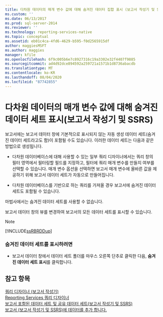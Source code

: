 ```yaml
---
title: 다차원 데이터의 매개 변수 값에 대해 숨겨진 데이터 집합 표시 (보고서 작성기 및 SSRS) | Microsoft Docs
ms.custom: ''
ms.date: 06/13/2017
ms.prod: sql-server-2014
ms.reviewer: ''
ms.technology: reporting-services-native
ms.topic: conceptual
ms.assetid: eb01c4ca-4fd6-4629-b595-f0d2565915df
author: maggiesMSFT
ms.author: maggies
manager: kfile
ms.openlocfilehash: 6f9c005b6e7c8927316c19a3302e32f4407f9885
ms.sourcegitcommit: ad4d92dce894592a259721a1571b1d8736abacdb
ms.translationtype: MT
ms.contentlocale: ko-KR
ms.lasthandoff: 08/04/2020
ms.locfileid: "87742855"
---
```

# <a name="show-hidden-datasets-for-parameter-values-for-multidimensional-data-report-builder-and-ssrs"></a>다차원 데이터의 매개 변수 값에 대해 숨겨진 데이터 세트 표시(보고서 작성기 및 SSRS)
  보고서에는 보고서 데이터 창에 기본적으로 표시되지 않는 자동 생성 데이터 세트(숨겨진 데이터 세트라고도 함)이 포함될 수도 있습니다. 이러한 데이터 세트는 다음과 같은 방법으로 생성됩니다.  
  
-   다차원 데이터베이스에 대해 사용할 수 있는 일부 쿼리 디자이너에서는 쿼리 창의 필터 영역에서 필터링할 필드를 지정하고, 필터에 쿼리 매개 변수를 만들지 여부를 선택할 수 있습니다. 매개 변수 옵션을 선택하면 보고서 매개 변수에 올바른 값을 제공하기 위해 보고서 데이터 세트가 자동으로 만들어집니다.  
  
-   다차원 데이터베이스를 기반으로 하는 쿼리를 가져올 경우 보고서에 숨겨진 데이터 세트도 포함될 수 있습니다.  
  
 마법사에서는 숨겨진 데이터 세트를 사용할 수 없습니다.  
  
 보고서 데이터 창의 뷰를 변경하여 보고서의 모든 데이터 세트를 표시할 수 있습니다.  
  
> [!NOTE]  
>  [!INCLUDE[ssRBRDDup](../../includes/ssrbrddup-md.md)]  
  
### <a name="to-display-hidden-datasets"></a>숨겨진 데이터 세트를 표시하려면  
  
-   보고서 데이터 창에서 데이터 세트 폴더를 마우스 오른쪽 단추로 클릭한 다음, **숨겨진 데이터 세트 표시**를 클릭합니다.  
  
## <a name="see-also"></a>참고 항목  
 [쿼리 디자이너 &#40;보고서 작성기&#41;](../query-designers-report-builder.md)   
 [Reporting Services 쿼리 디자이너](../reporting-services-query-designers.md)   
 [보고서 포함된 데이터 세트 및 공유 데이터 세트&#40;보고서 작성기 및 SSRS&#41;](report-embedded-datasets-and-shared-datasets-report-builder-and-ssrs.md)   
 [보고서 &#40;보고서 작성기 및 SSRS&#41;에 데이터를 추가 합니다.](report-datasets-ssrs.md)  
  
  
